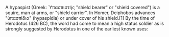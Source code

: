 A hypaspist (Greek: Ὑπασπιστής "shield bearer" or "shield covered") is a squire, man at arms, or "shield carrier". In Homer, Deiphobos advances "ὑπασπίδια" (hypaspídia) or under cover of his shield.[1] By the time of Herodotus (426 BC), the word had come to mean a high status soldier as is strongly suggested by Herodotus in one of the earliest known uses: